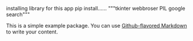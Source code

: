 installing library for this app
pip install......
"""tkinter
webbroser
PIL
google search"""

This is a simple example package. You can use
[Github-flavored Markdown](https://github.com/parhamde/Final-Python)
to write your content.